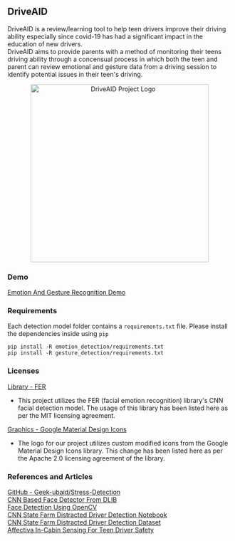 ## DriveAID
DriveAID is a review/learning tool to help teen drivers improve their driving ability especially since covid-19 has had a significant impact in the education of new drivers.<br>
DriveAID aims to provide parents with a method of monitoring their teens driving ability through a concensual process in which both the teen and parent can review emotional and gesture data from a driving session to identify potential issues in their teen's driving.<br>
<p align="center">
<img width=400 src="https://user-images.githubusercontent.com/20238115/111500082-fb996b80-8719-11eb-9271-778065ac2b67.png" alt="DriveAID Project Logo"/>
</p>

### Demo
[Emotion And Gesture Recognition Demo](https://www.youtube.com/watch?v=2JThDjU4U14)


### Requirements
Each detection model folder contains a `requirements.txt` file. Please install the dependencies inside using `pip`<br>
```
pip install -R emotion_detection/requirements.txt
pip install -R gesture_detection/requirements.txt
```

### Licenses
[Library - FER](https://github.com/justinshenk/fer/blob/master/LICENSE)
- This project utilizes the FER (facial emotion recognition) library's CNN facial detection model. The usage of this library has been listed here as per the MIT licensing agreement.

[Graphics - Google Material Design Icons](https://github.com/google/material-design-icons/blob/master/LICENSE)
- The logo for our project utilizes custom modified icons from the Google Material Design Icons library. This change has been listed here as per the Apache 2.0 licensing agreement of the library.

### References and Articles
[GitHub - Geek-ubaid/Stress-Detection](https://github.com/Geek-ubaid/Stress-Detection)<br>
[CNN Based Face Detector From DLIB](https://towardsdatascience.com/cnn-based-face-detector-from-dlib-c3696195e01c
)<br>
[Face Detection Using OpenCV](https://towardsdatascience.com/face-detection-in-2-minutes-using-opencv-python-90f89d7c0f81)<br>
[CNN State Farm Distracted Driver Detection Notebook](https://www.kaggle.com/anayantzinp/cnn-state-farm-distracted-driver-detection)<br>
[CNN State Farm Distracted Driver Detection Dataset](https://www.kaggle.com/c/state-farm-distracted-driver-detection/overview)<br>
[Affectiva In-Cabin Sensing For Teen Driver Safety](https://blog.affectiva.com/how-in-cabin-sensing-helps-teen-drivers-stay-safe)
